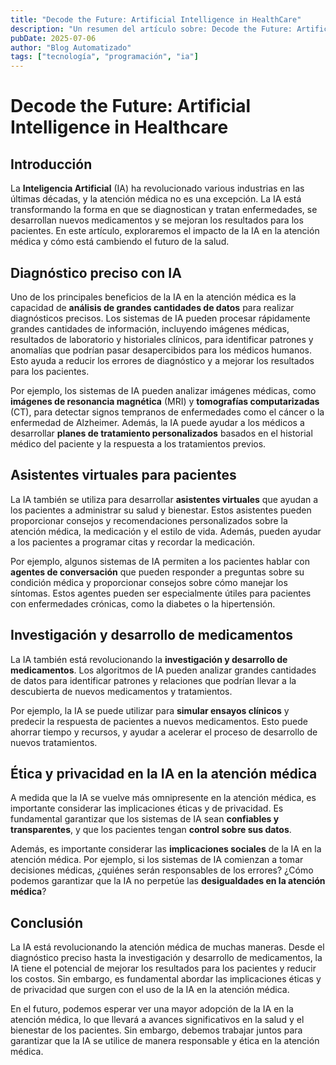 ```yaml
---
title: "Decode the Future: Artificial Intelligence in HealthCare"
description: "Un resumen del artículo sobre: Decode the Future: Artificial Intelligence in HealthCare."
pubDate: 2025-07-06
author: "Blog Automatizado"
tags: ["tecnología", "programación", "ia"]
---
```


**Decode the Future: Artificial Intelligence in Healthcare**
===========================================================

## Introducción

La **Inteligencia Artificial** (IA) ha revolucionado various industrias en las últimas décadas, y la atención médica no es una excepción. La IA está transformando la forma en que se diagnostican y tratan enfermedades, se desarrollan nuevos medicamentos y se mejoran los resultados para los pacientes. En este artículo, exploraremos el impacto de la IA en la atención médica y cómo está cambiendo el futuro de la salud.

## Diagnóstico preciso con IA

 Uno de los principales beneficios de la IA en la atención médica es la capacidad de **análisis de grandes cantidades de datos** para realizar diagnósticos precisos. Los sistemas de IA pueden procesar rápidamente grandes cantidades de información, incluyendo imágenes médicas, resultados de laboratorio y historiales clínicos, para identificar patrones y anomalías que podrían pasar desapercibidos para los médicos humanos. Esto ayuda a reducir los errores de diagnóstico y a mejorar los resultados para los pacientes.

Por ejemplo, los sistemas de IA pueden analizar imágenes médicas, como **imágenes de resonancia magnética** (MRI) y **tomografías computarizadas** (CT), para detectar signos tempranos de enfermedades como el cáncer o la enfermedad de Alzheimer. Además, la IA puede ayudar a los médicos a desarrollar **planes de tratamiento personalizados** basados en el historial médico del paciente y la respuesta a los tratamientos previos.

## Asistentes virtuales para pacientes

La IA también se utiliza para desarrollar **asistentes virtuales** que ayudan a los pacientes a administrar su salud y bienestar. Estos asistentes pueden proporcionar consejos y recomendaciones personalizados sobre la atención médica, la medicación y el estilo de vida. Además, pueden ayudar a los pacientes a programar citas y recordar la medicación.

Por ejemplo, algunos sistemas de IA permiten a los pacientes hablar con **agentes de conversación** que pueden responder a preguntas sobre su condición médica y proporcionar consejos sobre cómo manejar los síntomas. Estos agentes pueden ser especialmente útiles para pacientes con enfermedades crónicas, como la diabetes o la hipertensión.

## Investigación y desarrollo de medicamentos

La IA también está revolucionando la **investigación y desarrollo de medicamentos**. Los algoritmos de IA pueden analizar grandes cantidades de datos para identificar patrones y relaciones que podrían llevar a la descubierta de nuevos medicamentos y tratamientos.

Por ejemplo, la IA se puede utilizar para **simular ensayos clínicos** y predecir la respuesta de pacientes a nuevos medicamentos. Esto puede ahorrar tiempo y recursos, y ayudar a acelerar el proceso de desarrollo de nuevos tratamientos.

## Ética y privacidad en la IA en la atención médica

A medida que la IA se vuelve más omnipresente en la atención médica, es importante considerar las implicaciones éticas y de privacidad. Es fundamental garantizar que los sistemas de IA sean **confiables y transparentes**, y que los pacientes tengan **control sobre sus datos**.

Además, es importante considerar las **implicaciones sociales** de la IA en la atención médica. Por ejemplo, si los sistemas de IA comienzan a tomar decisiones médicas, ¿quiénes serán responsables de los errores? ¿Cómo podemos garantizar que la IA no perpetúe las **desigualdades en la atención médica**?

## Conclusión

La IA está revolucionando la atención médica de muchas maneras. Desde el diagnóstico preciso hasta la investigación y desarrollo de medicamentos, la IA tiene el potencial de mejorar los resultados para los pacientes y reducir los costos. Sin embargo, es fundamental abordar las implicaciones éticas y de privacidad que surgen con el uso de la IA en la atención médica.

En el futuro, podemos esperar ver una mayor adopción de la IA en la atención médica, lo que llevará a avances significativos en la salud y el bienestar de los pacientes. Sin embargo, debemos trabajar juntos para garantizar que la IA se utilice de manera responsable y ética en la atención médica.
